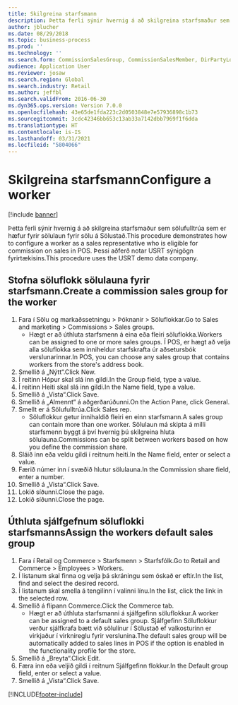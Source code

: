 ```yaml
---
title: Skilgreina starfsmann
description: Þetta ferli sýnir hvernig á að skilgreina starfsmaður sem sölufulltrúa sem er hæfur fyrir sölulaun fyrir sölu á Sölustað.
author: jblucher
ms.date: 08/29/2018
ms.topic: business-process
ms.prod: ''
ms.technology: ''
ms.search.form: CommissionSalesGroup, CommissionSalesMember, DirPartyLookup, HcmWorker
audience: Application User
ms.reviewer: josaw
ms.search.region: Global
ms.search.industry: Retail
ms.author: jeffbl
ms.search.validFrom: 2016-06-30
ms.dyn365.ops.version: Version 7.0.0
ms.openlocfilehash: 43e65de1fda223c2d0503848e7e57936898c1b73
ms.sourcegitcommit: 3cdc42346bb653c13ab33a7142dbb7969f1f6dda
ms.translationtype: HT
ms.contentlocale: is-IS
ms.lasthandoff: 03/31/2021
ms.locfileid: "5804066"
---
```

# <a name="configure-a-worker"></a><span data-ttu-id="f4a47-103">Skilgreina starfsmann</span><span class="sxs-lookup"><span data-stu-id="f4a47-103">Configure a worker</span></span>

[!include [banner](../includes/banner.md)]

<span data-ttu-id="f4a47-104">Þetta ferli sýnir hvernig á að skilgreina starfsmaður sem sölufulltrúa sem er hæfur fyrir sölulaun fyrir sölu á Sölustað.</span><span class="sxs-lookup"><span data-stu-id="f4a47-104">This procedure demonstrates how to configure a worker as a sales representative who is eligible for commission on sales in POS.</span></span> <span data-ttu-id="f4a47-105">Þessi aðferð notar USRT sýnigögn fyrirtækisins.</span><span class="sxs-lookup"><span data-stu-id="f4a47-105">This procedure uses the USRT demo data company.</span></span>


## <a name="create-a-commission-sales-group-for-the-worker"></a><span data-ttu-id="f4a47-106">Stofna söluflokk sölulauna fyrir starfsmann.</span><span class="sxs-lookup"><span data-stu-id="f4a47-106">Create a commission sales group for the worker</span></span>
1. <span data-ttu-id="f4a47-107">Fara í Sölu og markaðssetningu > Þóknanir > Söluflokkar.</span><span class="sxs-lookup"><span data-stu-id="f4a47-107">Go to Sales and marketing > Commissions > Sales groups.</span></span>
    * <span data-ttu-id="f4a47-108">Hægt er að úthluta starfsmenn á eina eða fleiri söluflokka.</span><span class="sxs-lookup"><span data-stu-id="f4a47-108">Workers can be assigned to one or more sales groups.</span></span> <span data-ttu-id="f4a47-109">Í POS, er hægt að velja alla söluflokka sem inniheldur starfskrafta úr aðsetursbók verslunarinnar.</span><span class="sxs-lookup"><span data-stu-id="f4a47-109">In POS, you can choose any sales group that contains workers from the store's address book.</span></span>  
2. <span data-ttu-id="f4a47-110">Smellið á „Nýtt“.</span><span class="sxs-lookup"><span data-stu-id="f4a47-110">Click New.</span></span>
3. <span data-ttu-id="f4a47-111">Í reitinn Hópur skal slá inn gildi.</span><span class="sxs-lookup"><span data-stu-id="f4a47-111">In the Group field, type a value.</span></span>
4. <span data-ttu-id="f4a47-112">Í reitinn Heiti skal slá inn gildi.</span><span class="sxs-lookup"><span data-stu-id="f4a47-112">In the Name field, type a value.</span></span>
5. <span data-ttu-id="f4a47-113">Smellið á „Vista“.</span><span class="sxs-lookup"><span data-stu-id="f4a47-113">Click Save.</span></span>
6. <span data-ttu-id="f4a47-114">Smellið á „Almennt“ á aðgerðarúðunni.</span><span class="sxs-lookup"><span data-stu-id="f4a47-114">On the Action Pane, click General.</span></span>
7. <span data-ttu-id="f4a47-115">Smellt er á Sölufulltrúa.</span><span class="sxs-lookup"><span data-stu-id="f4a47-115">Click Sales rep.</span></span>
    * <span data-ttu-id="f4a47-116">Söluflokkur getur innihaldið fleiri en einn starfsmann.</span><span class="sxs-lookup"><span data-stu-id="f4a47-116">A sales group can contain more than one worker.</span></span> <span data-ttu-id="f4a47-117">Sölulaun má skipta á milli starfsmenn byggt á því hvernig þú skilgreina hluta sölulauna.</span><span class="sxs-lookup"><span data-stu-id="f4a47-117">Commissions can be split between workers based on how you define the commission share.</span></span>  
8. <span data-ttu-id="f4a47-118">Sláið inn eða veldu gildi í reitnum heiti.</span><span class="sxs-lookup"><span data-stu-id="f4a47-118">In the Name field, enter or select a value.</span></span>
9. <span data-ttu-id="f4a47-119">Færið númer inn í svæðið hlutur sölulauna.</span><span class="sxs-lookup"><span data-stu-id="f4a47-119">In the Commission share field, enter a number.</span></span>
10. <span data-ttu-id="f4a47-120">Smellið á „Vista“.</span><span class="sxs-lookup"><span data-stu-id="f4a47-120">Click Save.</span></span>
11. <span data-ttu-id="f4a47-121">Lokið síðunni.</span><span class="sxs-lookup"><span data-stu-id="f4a47-121">Close the page.</span></span>
12. <span data-ttu-id="f4a47-122">Lokið síðunni.</span><span class="sxs-lookup"><span data-stu-id="f4a47-122">Close the page.</span></span>

## <a name="assign-the-workers-default-sales-group"></a><span data-ttu-id="f4a47-123">Úthluta sjálfgefnum söluflokki starfsmanns</span><span class="sxs-lookup"><span data-stu-id="f4a47-123">Assign the workers default sales group</span></span>
1. <span data-ttu-id="f4a47-124">Fara í Retail og Commerce > Starfsmenn > Starfsfólk.</span><span class="sxs-lookup"><span data-stu-id="f4a47-124">Go to Retail and Commerce > Employees > Workers.</span></span>
2. <span data-ttu-id="f4a47-125">Í listanum skal finna og velja þá skráningu sem óskað er eftir.</span><span class="sxs-lookup"><span data-stu-id="f4a47-125">In the list, find and select the desired record.</span></span>
3. <span data-ttu-id="f4a47-126">Í listanum skal smella á tengilinn í valinni línu.</span><span class="sxs-lookup"><span data-stu-id="f4a47-126">In the list, click the link in the selected row.</span></span>
4. <span data-ttu-id="f4a47-127">Smellið á flipann Commerce.</span><span class="sxs-lookup"><span data-stu-id="f4a47-127">Click the Commerce tab.</span></span>
    * <span data-ttu-id="f4a47-128">Hægt er að úthluta starfsmanni á sjálfgefinn söluflokkur.</span><span class="sxs-lookup"><span data-stu-id="f4a47-128">A worker can be assigned to a default sales group.</span></span> <span data-ttu-id="f4a47-129">Sjálfgefinn Söluflokkur verður sjálfkrafa bætt við sölulínur í Sölustað ef valkosturinn er virkjaður í virknireglu fyrir verslunina.</span><span class="sxs-lookup"><span data-stu-id="f4a47-129">The default sales group will be automatically added to sales lines in POS if the option is enabled in the functionality profile for the store.</span></span>  
5. <span data-ttu-id="f4a47-130">Smellið á „Breyta“.</span><span class="sxs-lookup"><span data-stu-id="f4a47-130">Click Edit.</span></span>
6. <span data-ttu-id="f4a47-131">Færa inn eða veljið gildi í reitnum Sjálfgefinn flokkur.</span><span class="sxs-lookup"><span data-stu-id="f4a47-131">In the Default group field, enter or select a value.</span></span>
7. <span data-ttu-id="f4a47-132">Smellið á „Vista“.</span><span class="sxs-lookup"><span data-stu-id="f4a47-132">Click Save.</span></span>



[!INCLUDE[footer-include](../../includes/footer-banner.md)]